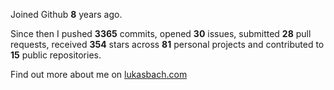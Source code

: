 Joined Github **8** years ago.

Since then I pushed **3365** commits, opened **30** issues, submitted **28** pull requests, received **354** stars across **81** personal projects and contributed to **15** public repositories.

Find out more about me on [lukasbach.com](https://lukasbach.com)
